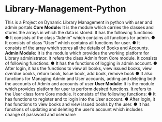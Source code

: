 # Library-Management-Python
This is a Project on Dynamic Library Management in python with user and admin portals
**Core Module:**
It is the module which carries the classes and stores the arrays in which 
the data is stored. It has the following functions:
● It consists of the class “Admin” which contains all functions for 
admin.
● It consists of class “User” which contains all functions for user.
● It consists of the array which stores all the details of Books and 
Accounts.
**Admin Module:**
It is the module which provides the working platform for Library 
administrator. It refers the class Admin from Core module. It consists 
of following functions:
● It has the functions of logging in admin account.
● After login, it has the functions to view all books, view issued books, 
view overdue books, return book, Issue book, add book, remove 
book
● It also functions for Managing Admin and User accounts, adding 
and deleting both the accounts of Admin and accounts of user
**User Module:**
It is the module which provides platform for user to perform desired 
functions. It refers to the User class form Core module. It consists of 
the following functions:
● It has functions to register and to login into the User account.
● After login, it has functions to view books and view issued books by 
the user.
● It has functions of updating and deleting the user’s account which 
includes change of password and username
